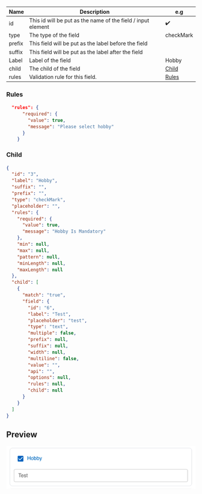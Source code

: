 | **Name** | **Description**                                              | **e.g**         |
| -------- | ------------------------------------------------------------ | --------------- |
| id       | This id will be put as the name of the field / input element | ✔️              |
| type     | The type of the field                                        | checkMark       |
| prefix   | This field will be put as the label before the field         |                 |
| suffix   | This field will be put as the label after the field          |                 |
| Label    | Label of the field                                           | Hobby           |
| child    | The child of the field                                       | [Child](#child) |
| rules    | Validation rule for this field.                              | [Rules](#rules) |

### Rules

```json
  "rules": {
      "required": {
        "value": true,
        "message": "Please select hobby"
      }
    }
```

### Child

```json
{
  "id": "3",
  "label": "Hobby",
  "suffix": "",
  "prefix": "",
  "type": "checkMark",
  "placeholder": "",
  "rules": {
    "required": {
      "value": true,
      "message": "Hobby Is Mandatory"
    },
    "min": null,
    "max": null,
    "pattern": null,
    "minLength": null,
    "maxLength": null
  },
  "child": [
    {
      "match": "true",
      "field": {
        "id": "6",
        "label": "Test",
        "placeholder": "test",
        "type": "text",
        "multiple": false,
        "prefix": null,
        "suffix": null,
        "width": null,
        "multiline": false,
        "value": "",
        "api": "",
        "options": null,
        "rules": null,
        "child": null
      }
    }
  ]
}
```

## Preview

![CheckMark](../static/img/Previews/checkMark.png)
